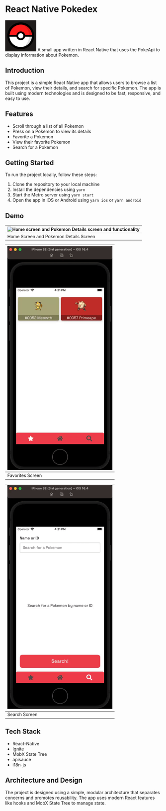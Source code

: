 # React Native Pokedex

<img src="./assets/images/app-icon-all.png" alt="Pokeball App Icon" height="100">
A small app written in React Native that uses the PokeApi to display information about Pokemon.

## Introduction

This project is a simple React Native app that allows users to browse a list of Pokemon, view their details, and search for specific Pokemon. The app is built using modern technologies and is designed to be fast, responsive, and easy to use.

## Features

- Scroll through a list of all Pokemon
- Press on a Pokemon to view its details
- Favorite a Pokemon
- View their favorite Pokemon
- Search for a Pokemon

## Getting Started

To run the project locally, follow these steps:

1. Clone the repository to your local machine
2. Install the dependencies using `yarn`
3. Start the Metro server using `yarn start`
4. Open the app in iOS or Android using `yarn ios` or `yarn android`

## Demo

| <img src="./docs/home-details.gif" alt="Home screen and Pokemon Details screen and functionality" height="720"> |
| --------------------------------------------------------------------------------------------------------------- |
| Home Screen and Pokemon Details Screen                                                                          |

| <img src="./docs/favorites.gif" alt="Favorites screen and functionality" height="720"> |
| -------------------------------------------------------------------------------------- |
| Favorites Screen                                                                       |

| <img src="./docs/search.gif" alt="Search screen and functionality" height="720"> |
| -------------------------------------------------------------------------------- |
| Search Screen                                                                    |

## Tech Stack

- React-Native
- Ignite
- MobX State Tree
- apisauce
- i18n-js

## Architecture and Design

The project is designed using a simple, modular architecture that separates concerns and promotes reusability. The app uses modern React features like hooks and MobX State Tree to manage state.
